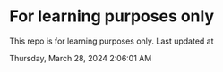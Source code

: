 # For learning purposes only
This repo is for learning purposes only.
Last updated at

Thursday, March 28, 2024 2:06:01 AM

